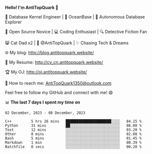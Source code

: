 
**Hello! I'm AntiTopQuark 👋**

🔧 Database Kernel Engineer | 🌊 OceanBase | 🤖 Autonomous Database Explorer

🌱 Open Source Novice | 💻 Coding Enthusiast | 🔍 Detective Fiction Fan

😸 Cat Dad x2 | 🎉 @AntiTopQuark | ✨ Chasing Tech & Dreams

🌐 My blog: http://blog.antitopquark.website/

📄 My Resume: http://cv_cn.antitopquark.website/

🏆 My OJ: http://oj.antitopquark.website/

📧 How to reach me: AntiTopQuark1350@outlook.com

Feel free to follow my GitHub and connect with me! 😄

📊 **The last 7 days I spent my time on** 

<!--START_SECTION:waka-->
```text
02 December, 2023 - 08 December, 2023

C++         5 hrs 26 mins   █████████████████████░░░░   84.15 % 
Python      31 mins         ██░░░░░░░░░░░░░░░░░░░░░░░   08.08 % 
Text        12 mins         ░░░░░░░░░░░░░░░░░░░░░░░░░   03.20 % 
Other       8 mins          ░░░░░░░░░░░░░░░░░░░░░░░░░   02.08 % 
Bash        5 mins          ░░░░░░░░░░░░░░░░░░░░░░░░░   01.45 % 
Markdown    1 min           ░░░░░░░░░░░░░░░░░░░░░░░░░   00.39 % 
Batchfile   0 secs          ░░░░░░░░░░░░░░░░░░░░░░░░░   00.20 %
```
<!--END_SECTION:waka-->


